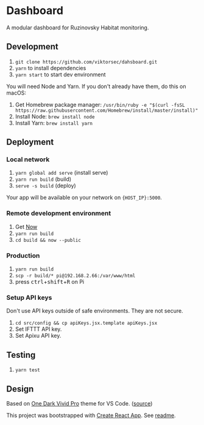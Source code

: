 # Dashboard

A modular dashboard for Ruzinovsky Habitat monitoring.

## Development

1. `git clone https://github.com/viktorsec/dahsboard.git`
2. `yarn` to install dependencies
3. `yarn start` to start dev environment

You will need Node and Yarn. If you don't already have them, do this on macOS:

1. Get Homebrew package manager: `/usr/bin/ruby -e "$(curl -fsSL https://raw.githubusercontent.com/Homebrew/install/master/install)"`
2. Install Node: `brew install node`
3. Install Yarn: `brew install yarn`

## Deployment

### Local network

1. `yarn global add serve` (install serve)
2. `yarn run build` (build)
3. `serve -s build` (deploy)

Your app will be available on your network on `{HOST_IP}:5000`.

### Remote development environment

1. Get [Now](https://zeit.co/download)
2. `yarn run build`
3. `cd build && now --public`

### Production

1. `yarn run build`
2. `scp -r build/* pi@192.168.2.66:/var/www/html`
3. press <kbd>ctrl</kbd>+<kbd>shift</kbd>+<kbd>R</kbd> on Pi

### Setup API keys

Don't use API keys outside of safe environments. They are not secure.

1. `cd src/config && cp apiKeys.jsx.template apiKeys.jsx`
2. Set IFTTT API key.
3. Set Apixu API key.

## Testing

1. `yarn test`

## Design

Based on [One Dark Vivid Pro](https://atom.io/themes/one-dark-pro-vivid-syntax) theme for VS Code. ([source](https://github.com/jsjlewis96/OneDark-Pro/blob/master/themes/OneDark-Pro-vivid.json))

This project was bootstrapped with [Create React App](https://github.com/facebookincubator/create-react-app). See [readme](https://github.com/facebookincubator/create-react-app/blob/master/packages/react-scripts/template/README.md).